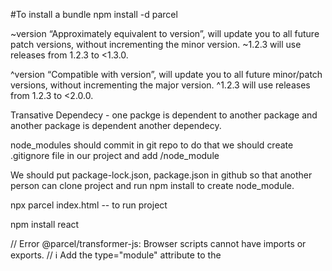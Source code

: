 

#To install a bundle
npm install -d parcel

 ~version “Approximately equivalent to version”, will update you to all future patch versions, without incrementing the minor version. ~1.2.3 will use releases from 1.2.3 to <1.3.0.

^version “Compatible with version”, will update you to all future minor/patch versions, without incrementing the major version. ^1.2.3 will use releases from 1.2.3 to <2.0.0.

Transative Dependecy - one packge is dependent to another package and another package is dependent another dependecy.

node_modules should commit in git repo to do that we should create .gitignore file in our project and add /node_module

We should put package-lock.json, package.json in github so that another person can clone project and run npm install to create node_module.

npx parcel index.html -- to run project

npm install react



// Error 
@parcel/transformer-js: Browser scripts cannot have imports or exports.
 // ℹ Add the type="module" attribute to the <script> tag.
 // then delete parcel cache it still exist some issue

#parcel
  - Dev Build
  - Local Server
  - HMR= Hot Module Replacment
  - File Watching Algorithm - Writen in c++
  - Caching - Faster Builds
  - image Optimization
  - Minification
  - BUndling 
  - Compressitent Hashing
  - Code spliting 
  - Defferential Bundling - support older browser
  - Diagnostic
  - Error Handling
  - HTTPS
  - Tree Shaking - remove unsed code 
  - Deffferent dev and prod bundle

  Note :- We have remove "Main"="App.js" from json

  npx parcel build index.html - once u run this command. it will create minified file(Does a lot of things behind the scene) inside dist folder

  --BrowserList - using this attribute in the package.json we can configure browser suport, which which browser will support  

 
 